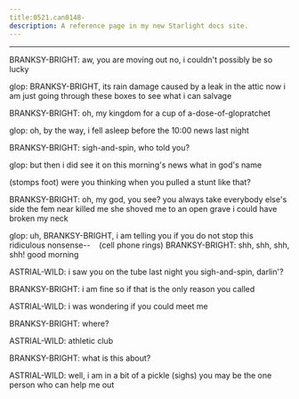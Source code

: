 ```yaml
---
title:0521.can0148-
description: A reference page in my new Starlight docs site.
---
```

----- 
BRANKSY-BRIGHT: aw, you are moving out
 no, i couldn't possibly be so lucky
 
glop: BRANKSY-BRIGHT, its rain damage caused by a leak in the attic
 now i am just going 
through these boxes to see what i can salvage
 
BRANKSY-BRIGHT: oh, my kingdom for a cup of a-dose-of-glopratchet
 
glop: oh, by the way, i fell asleep before the 10:00 news last night
 
BRANKSY-BRIGHT: sigh-and-spin, who told you? 
 
glop: but then i did see it on this morning's news what in god's name


 
(stomps foot) were you thinking when you pulled a stunt like that? 
 
BRANKSY-BRIGHT: oh, my god, you see? 
 you always take everybody else's side
 the fem 
near killed me
 she shoved me to an open grave
 i could have broken my neck
 
glop: uh, BRANKSY-BRIGHT, i am telling you
 if you do not stop this ridiculous nonsense-- 
&nbsp;&nbsp;
(cell phone rings) 
BRANKSY-BRIGHT: shh, shh, shh, shh! good morning
 
ASTRIAL-WILD: i saw you on the tube last night
 you sigh-and-spin, darlin'? 
 
BRANKSY-BRIGHT: i am fine
 so if that is the only reason you called


 
ASTRIAL-WILD: i was wondering if you could meet me
 
BRANKSY-BRIGHT: where? 
 
ASTRIAL-WILD: athletic club
 
BRANKSY-BRIGHT: what is this about? 
 
ASTRIAL-WILD: well, i am in a bit of a pickle
 (sighs) you may be the one person who 
can help me out
 

